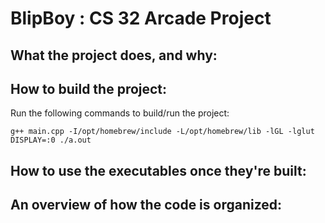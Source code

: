 # BlipBoy : CS 32 Arcade Project

## What the project does, and why: 


## How to build the project:
Run the following commands to build/run the project:

```
g++ main.cpp -I/opt/homebrew/include -L/opt/homebrew/lib -lGL -lglut
DISPLAY=:0 ./a.out
```

## How to use the executables once they're built:


## An overview of how the code is organized:
